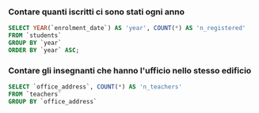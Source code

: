 ### Contare quanti iscritti ci sono stati ogni anno

```SQL
SELECT YEAR(`enrolment_date`) AS 'year', COUNT(*) AS 'n_registered'
FROM `students`
GROUP BY `year`
ORDER BY `year` ASC;
```

### Contare gli insegnanti che hanno l'ufficio nello stesso edificio

```SQL
SELECT `office_address`, COUNT(*) AS 'n_teachers'
FROM `teachers`
GROUP BY `office_address`
```